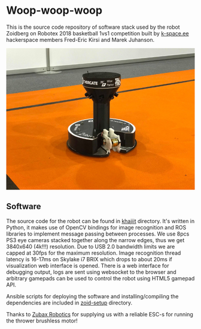 # Woop-woop-woop

This is the source code repository of software stack used by the robot Zoidberg on Robotex 2018 basketball 1vs1 competition built by [k-space.ee](https://k-space.ee) hackerspace members Fred-Eric Kirsi and Marek Juhanson.

<img src="doc/woopwoop.jpg"/>

## Software

The source code for the robot can be found in [khajiit](khajiit) directory.
It's written in Python, it makes use of OpenCV bindings for image recognition and ROS libraries to implement message passing between processes. We use 8pcs PS3 eye cameras stacked together along the narrow edges, thus we get 3840x640 (4k!!!) resolution. Due to USB 2.0 bandwidth limits we are capped at 30fps for the maximum resolution. Image recognition thread latency is 16-17ms on Skylake i7 BRIX which drops to about 20ms if visualization web interface is opened. There is a web interface for debugging output, logs are sent using websocket to the browser and arbitrary gamepads can be used to control the robot using HTML5 gamepad API.

Ansible scripts for deploying the software and installing/compiling the dependencies are included in [zoid-setup](zoid-setup) directory.

Thanks to [Zubax Robotics](https://zubax.com/) for supplying us with a reliable ESC-s for running the thrower brushless motor!
